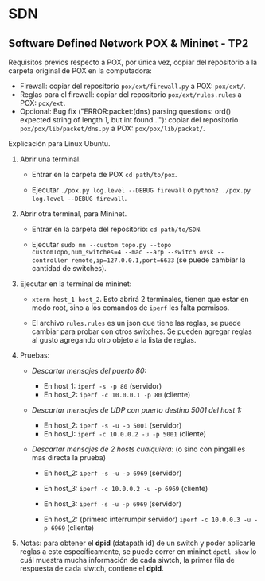 # SDN

## Software Defined Network POX &amp; Mininet - TP2

Requisitos previos respecto a POX, por única vez, copiar del repositorio a la carpeta original de POX en la computadora:

- Firewall: copiar del repositorio `pox/ext/firewall.py` a POX: `pox/ext/`.   
- Reglas para el firewall: copiar del repositorio `pox/ext/rules.rules` a POX: `pox/ext`.
- Opcional: Bug fix ("ERROR:packet:(dns) parsing questions: ord() expected string of length 1, but int found..."): copiar del repositorio `pox/pox/lib/packet/dns.py` a POX: `pox/pox/lib/packet/`.


Explicación para Linux Ubuntu.
1) Abrir una terminal.
    - Entrar en la carpeta de POX `cd path/to/pox`.
    
    - Ejecutar `./pox.py log.level --DEBUG firewall` o `python2 ./pox.py log.level --DEBUG firewall`.
 
2) Abrir otra terminal, para Mininet.
    - Entrar en la carpeta del repositorio: `cd path/to/SDN`.

    - Ejecutar `sudo mn --custom topo.py --topo customTopo,num_switches=4 --mac --arp --switch ovsk --controller remote,ip=127.0.0.1,port=6633` (se puede cambiar la cantidad de switches).

3) Ejecutar en la terminal de mininet:

    - `xterm host_1 host_2`. Esto abrirá 2 terminales, tienen que estar en modo root, sino a los comandos de `iperf` les falta permisos.

    - El archivo `rules.rules` es un json que tiene las reglas, se puede cambiar para probar con otros switches. Se pueden agregar reglas al gusto agregando otro objeto a la lista de reglas.

4) Pruebas:
    - _Descartar mensajes del puerto 80:_
        - En host_1: `iperf -s -p 80` (servidor)
        - En host_2: `iperf -c 10.0.0.1 -p 80` (cliente)

    - _Descartar mensajes de UDP con puerto destino 5001 del host 1:_
        - En host_2: `iperf -s -u -p 5001` (servidor)
        - En host_1: `iperf -c 10.0.0.2 -u -p 5001` (cliente)
        
    - _Descartar mensajes de 2 hosts cualquiera:_ (o sino con pingall es mas directa la prueba)
        - En host_2: `iperf -s -u -p 6969` (servidor)
        - En host_3: `iperf -c 10.0.0.2 -u -p 6969` (cliente)

        - En host_3: `iperf -s -u -p 6969` (servidor)
        - En host_2: (primero interrumpir servidor) `iperf -c 10.0.0.3 -u -p 6969` (cliente)

        
5) Notas: para obtener el **dpid** (datapath id) de un switch y poder aplicarle reglas a este específicamente, se puede
correr en mininet `dpctl show` lo cuál muestra mucha información de cada siwtch, la primer fila de respuesta de
cada siwtch, contiene el **dpid**.